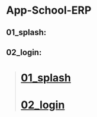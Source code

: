# App-School-ERP
## 01_splash: 
## 02_login:
># [01_splash](https://keibwi.github.io/App-School-ERP/)
># [02_login](https://keibwi.github.io/App-School-ERP/02_splash.html)

